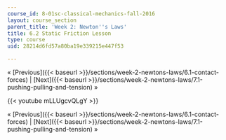 ```yaml
---
course_id: 8-01sc-classical-mechanics-fall-2016
layout: course_section
parent_title: 'Week 2: Newton''s Laws'
title: 6.2 Static Friction Lesson
type: course
uid: 28214d6fd57a80ba19e339215e447f53

---
```


« [Previous]({{< baseurl >}}/sections/week-2-newtons-laws/6.1-contact-forces) | [Next]({{< baseurl >}}/sections/week-2-newtons-laws/7.1-pushing-pulling-and-tension) »

{{< youtube mLLUgcvQLgY >}}

« [Previous]({{< baseurl >}}/sections/week-2-newtons-laws/6.1-contact-forces) | [Next]({{< baseurl >}}/sections/week-2-newtons-laws/7.1-pushing-pulling-and-tension) »